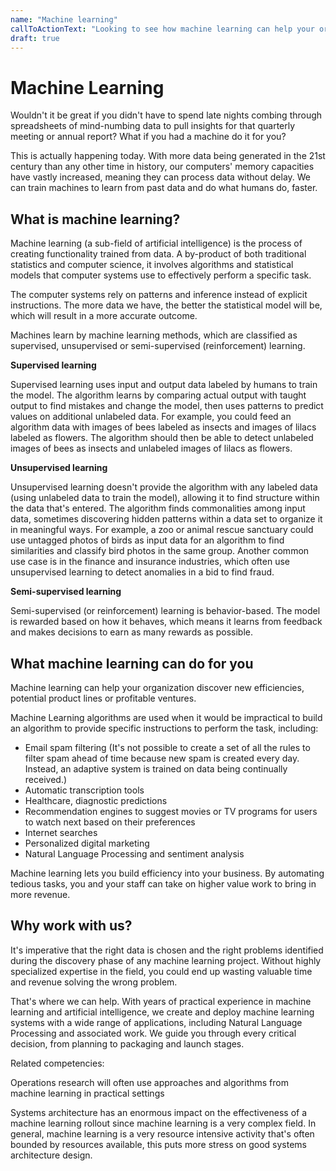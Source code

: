 ```yaml
---
name: "Machine learning"
callToActionText: "Looking to see how machine learning can help your organization unlock new efficiencies and product possibilities? We would be happy to talk about how machine learning could be utilized in your organization"
draft: true
---
```




# Machine Learning 

Wouldn't it be great if you didn't have to spend late nights combing through spreadsheets of mind-numbing data to pull insights for that quarterly meeting or annual report? What if you had a machine do it for you?

This is actually happening today. With more data being generated in the 21st century than any other time in history, our computers' memory capacities have vastly increased, meaning they can process data without delay. We can train machines to learn from past data and do what humans do, faster. 

## What is machine learning? 

Machine learning (a sub-field of artificial intelligence) is the process of creating functionality trained from data. A by-product of both traditional statistics and computer science, it involves algorithms and statistical models that computer systems use to effectively perform a specific task. 

The computer systems rely on patterns and inference  instead of explicit instructions. The more data we have, the better the statistical model will be, which will result in a more accurate outcome.

Machines learn by machine learning methods, which are classified as supervised, unsupervised or semi-supervised (reinforcement) learning.

**Supervised learning**

Supervised learning uses input and output data labeled by humans to train the model. The algorithm learns by comparing actual output with taught output to find mistakes and change the model, then uses patterns to predict values on additional unlabeled data. For example, you could feed an algorithm data with images of bees labeled as insects and images of lilacs labeled as flowers. The algorithm should then be able to detect unlabeled images of bees as insects and  unlabeled images of lilacs as flowers.  


**Unsupervised learning**

Unsupervised learning doesn't provide the algorithm with any labeled data (using unlabeled data to train the model), allowing it to find structure within the data that's entered. The algorithm finds commonalities among input data, sometimes discovering hidden patterns within a data set to organize it in meaningful ways. For example, a zoo or animal rescue sanctuary could use untagged photos of birds as input data for an algorithm to find similarities and classify bird photos in the same group. Another common use case is in the finance and insurance industries, which often use unsupervised learning to detect anomalies in a bid to find fraud.

**Semi-supervised learning**

Semi-supervised (or reinforcement) learning is behavior-based. The model is rewarded based on how it behaves, which means it learns from feedback and makes decisions to earn as many rewards as possible. 



## What machine learning can do for you

Machine learning can help your organization discover new efficiencies, potential product lines or profitable ventures. 

Machine Learning algorithms are used when it would be impractical to build an algorithm to provide specific instructions to perform the task, including:

- Email spam filtering (It's not possible to create a set of all the rules to filter spam ahead of time because new spam is created every day. Instead, an adaptive system is trained on data being continually received.)
- Automatic transcription tools 
- Healthcare, diagnostic predictions
- Recommendation engines to suggest movies or TV programs for users to watch next based on their preferences 
- Internet searches 
- Personalized digital marketing 
- Natural Language Processing and sentiment analysis

Machine learning lets you build efficiency into your business. By automating tedious tasks, you and your staff can take on higher value work to bring in more revenue.



## Why work with us?

It's imperative that the right data is chosen and the right problems identified during the discovery phase of any machine learning project. Without highly specialized expertise in the field, you could end up wasting valuable time and revenue solving the wrong problem. 

That's where we can help. With years of practical experience in machine learning and artificial intelligence, we create and deploy machine learning systems with a wide range of applications, including Natural Language Processing and associated work. We guide you through every critical decision, from planning to packaging and launch stages. 





Related competencies: 

Operations research will often use approaches and algorithms from machine learning in practical settings 

Systems architecture has an enormous impact on the effectiveness  of a machine learning rollout since machine learning is a very complex field. In general, machine learning is a very resource intensive activity that's often bounded by resources available, this puts more stress on good systems architecture design.








